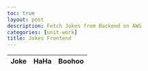 ```yaml
---
toc: true
layout: post
description: Fetch Jokes from Backend on AWS
categories: [unit-work]
title: Jokes Frontend
---
```




<!-- HTML table fragment for page -->
<table>
  <thead>
  <tr>
    <th>Joke</th>
    <th>HaHa</th>
    <th>Boohoo</th>
  </tr>
  </thead>
  <tbody id="result">
    <!-- javascript generated data -->
  </tbody>
</table>

<!-- Script is layed out in a sequence (without a function) and will execute when page is loaded -->
<script>

  // prepare HTML defined "result" container for new output
  const resultContainer = document.getElementById("result");

  // keys for joke reactions
  const HAHA = "haha";
  const BOOHOO = "boohoo";

  // prepare fetch urls
  const url = "https://football.aadit.dev/api/jokes";
  const get_url = url +"/";
  const like_url = url + "/like/";  // haha reaction
  const jeer_url = url + "/jeer/";  // boohoo reaction

  // prepare fetch GET options
  const options = {
    method: 'GET', // *GET, POST, PUT, DELETE, etc.
    mode: 'cors', // no-cors, *cors, same-origin
    cache: 'default', // *default, no-cache, reload, force-cache, only-if-cached
    credentials: 'same-origin', // include, same-origin, omit
    headers: {
      'Content-Type': 'application/json'
      // 'Content-Type': 'application/x-www-form-urlencoded',
    },
  };
  // prepare fetch PUT options, clones with JS Spread Operator (...)
  const put_options = {...options, method: 'PUT'}; // clones and replaces method

  // fetch the API
  fetch(get_url, options)
    // response is a RESTful "promise" on any successful fetch
    .then(response => {
      // check for response errors
      if (response.status !== 200) {
          error('GET API response failure: ' + response.status);
          return;
      }
      // valid response will have JSON data
      response.json().then(data => {
          console.log(data);
          for (const row of data) {
            // make "tr element" for each "row of data"
            const tr = document.createElement("tr");
            
            // td for joke cell
            const joke = document.createElement("td");
              joke.innerHTML = row.id + ". " + row.joke;  // add fetched data to innerHTML

            // td for haha cell with onclick actions
            const haha = document.createElement("td");
              const haha_but = document.createElement('button');
              haha_but.id = HAHA+row.id   // establishes a HAHA JS id for cell
              haha_but.innerHTML = row.haha;  // add fetched "haha count" to innerHTML
              haha_but.onclick = function () {
                // onclick function call with "like parameters"
                reaction(HAHA, like_url+row.id, haha_but.id);  
              };
              haha.appendChild(haha_but);  // add "haha button" to haha cell

            // td for boohoo cell with onclick actions
            const boohoo = document.createElement("td");
              const boohoo_but = document.createElement('button');
              boohoo_but.id = BOOHOO+row.id  // establishes a BOOHOO JS id for cell
              boohoo_but.innerHTML = row.boohoo;  // add fetched "boohoo count" to innerHTML
              boohoo_but.onclick = function () {
                // onclick function call with "jeer parameters"
                reaction(BOOHOO, jeer_url+row.id, boohoo_but.id);  
              };
              boohoo.appendChild(boohoo_but);  // add "boohoo button" to boohoo cell
             
            // this builds ALL td's (cells) into tr (row) element
            tr.appendChild(joke);
            tr.appendChild(haha);
            tr.appendChild(boohoo);

            // this adds all the tr (row) work above to the HTML "result" container
            resultContainer.appendChild(tr);
          }
      })
  })
  // catch fetch errors (ie Nginx ACCESS to server blocked)
  .catch(err => {
    error(err + " " + get_url);
  });

  // Reaction function to likes or jeers user actions
  function reaction(type, put_url, elemID) {

    // fetch the API
    fetch(put_url, put_options)
    // response is a RESTful "promise" on any successful fetch
    .then(response => {
      // check for response errors
      if (response.status !== 200) {
          error("PUT API response failure: " + response.status)
          return;  // api failure
      }
      // valid response will have JSON data
      response.json().then(data => {
          console.log(data);
          // Likes or Jeers updated/incremented
          if (type === HAHA) // like data element
            document.getElementById(elemID).innerHTML = data.haha;  // fetched haha data assigned to haha Document Object Model (DOM)
          else if (type === BOOHOO) // jeer data element
            document.getElementById(elemID).innerHTML = data.boohoo;  // fetched boohoo data assigned to boohoo Document Object Model (DOM)
          else
            error("unknown type: " + type);  // should never occur
      })
    })
    // catch fetch errors (ie Nginx ACCESS to server blocked)
    .catch(err => {
      error(err + " " + put_url);
    });
    
  }

  // Something went wrong with actions or responses
  function error(err) {
    // log as Error in console
    console.error(err);
    // append error to resultContainer
    const tr = document.createElement("tr");
    const td = document.createElement("td");
    td.innerHTML = err;
    tr.appendChild(td);
    resultContainer.appendChild(tr);
  }

</script>
